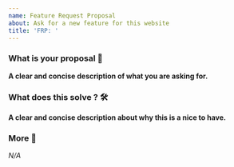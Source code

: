 ```yaml
---
name: Feature Request Proposal
about: Ask for a new feature for this website
title: 'FRP: ' 
---
```


### What is your proposal 🚀
**A clear and concise description of what you are asking for.**

### What does this solve ? 🛠
**A clear and concise description about why this is a nice to have.**

### More 🔎
*N/A*
